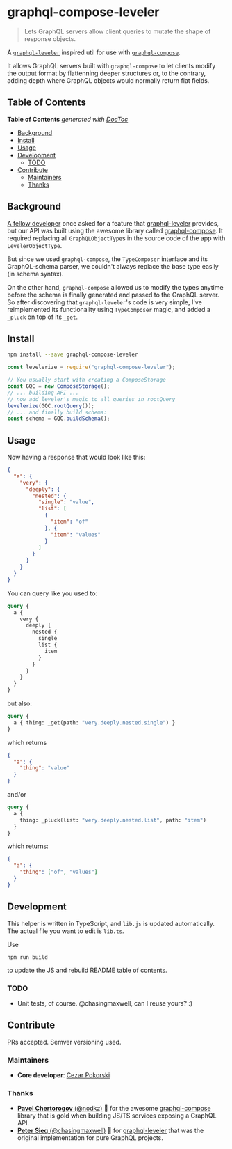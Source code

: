 # graphql-compose-leveler

> Lets GraphQL servers allow client queries to mutate the shape of response objects.

A [`graphql-leveler`][graphql-leveler] inspired util for use with [`graphql-compose`][graphql-leveler].
 
 It allows GraphQL servers built with `graphql-compose` to let clients modify the output format by flattenning deeper structures or, to the contrary, adding depth where GraphQL objects would normally return flat fields.
 
 
 
## Table of Contents

<!-- START doctoc generated TOC please keep comment here to allow auto update -->
<!-- DON'T EDIT THIS SECTION, INSTEAD RE-RUN doctoc TO UPDATE -->
**Table of Contents**  *generated with [DocToc](https://github.com/thlorenz/doctoc)*

- [Background](#background)
- [Install](#install)
- [Usage](#usage)
- [Development](#development)
  - [TODO](#todo)
- [Contribute](#contribute)
  - [Maintainers](#maintainers)
  - [Thanks](#thanks)

<!-- END doctoc generated TOC please keep comment here to allow auto update -->
 
## Background
 
 [A fellow developer](https://github.com/deviousm) once asked for a feature that [graphql-leveler][graphql-leveler] provides, but our API was built using the awesome library called [graphql-compose][graphql-compose]. It required replacing all `GraphQLObjectType`s in the source code of the app with `LevelerObjectType`.
  
  But since we used `graphql-compose`, the `TypeComposer` interface and its GraphQL-schema parser, we couldn't always replace the base type easily (in schema syntax). 
  
  On the other hand, `graphql-compose` allowed us to modify the types anytime before the schema is finally generated and passed to the GraphQL server. So after discovering that `graphql-leveler`'s code is very simple, I've reimplemented its functionality using `TypeComposer` magic, and added a `_pluck` on top of its `_get`.
 
 
## Install

```bash
npm install --save graphql-compose-leveler
```

```js
const levelerize = require("graphql-compose-leveler");

// You usually start with creating a ComposeStorage
const GQC = new ComposeStorage();
// ... building API ...
// now add leveler's magic to all queries in rootQuery 
levelerize(GQC.rootQuery());
// ... and finally build schema:
const schema = GQC.buildSchema();
```

## Usage

Now having a response that would look like this:
```json
{
  "a": {
    "very": {
      "deeply": {
        "nested": {
          "single": "value",
          "list": [
            {
              "item": "of"
            }, {
              "item": "values"
            }
          ]
        }
      }
    }
  }
}
```

You can query like you used to:
```graphql
query {
  a {
    very {
      deeply {
        nested {
          single
          list {
            item
          }
        }
      }
    }
  }
}
```

but also:
```graphql
query {
  a { thing: _get(path: "very.deeply.nested.single") }
}
```
which returns
```json
{
  "a": {
    "thing": "value"
  }
}
```

and/or 
```graphql
query {
  a { 
    thing: _pluck(list: "very.deeply.nested.list", path: "item") 
  }
}
```
which returns:
```json
{
  "a": {
    "thing": ["of", "values"]
  }
}
```


## Development

This helper is written in TypeScript, and `lib.js` is updated automatically. The actual file you want to edit is `lib.ts`.

Use 

    npm run build

to update the JS and rebuild README table of contents.

### TODO

* Unit tests, of course. @chasingmaxwell, can I reuse yours? :) 


## Contribute

PRs accepted. Semver versioning used.

### Maintainers

* **Core developer**: [Cezar Pokorski](https://www.linkedin.com/in/ikari)

### Thanks

* [**Pavel Chertorogov** (@nodkz)](https://github.com/nodkz) 🍻 for the awesome [graphql-compose][graphql-compose] library that is gold when building JS/TS services exposing a GraphQL API.
* [**Peter Sieg** (@chasingmaxwell)](https://github.com/chasingmaxwell) 🍺 for [graphql-leveler][graphql-leveler] that was the original implementation for pure GraphQL projects.



[graphql-leveler]: https://github.com/chasingmaxwell/graphql-leveler
[graphql-compose]: https://github.com/nodkz/graphql-compose